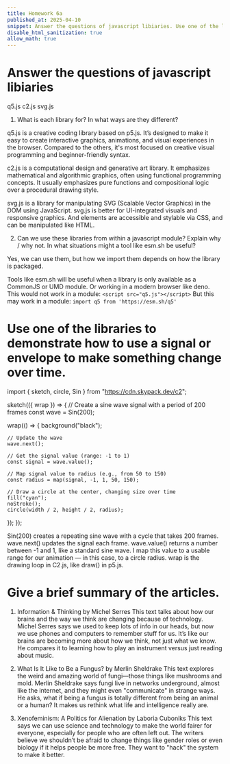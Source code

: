 ```yaml
---
title: Homework 6a
published_at: 2025-04-10
snippet: Answer the questions of javascript libiaries. Use one of the libraries to demonstrate how to use a signal or envelope to make something change over time. And give a brief summary of the articles.
disable_html_sanitization: true
allow_math: true
---
```


# Answer the questions of javascript libiaries

q5.js
c2.js
svg.js

1. What is each library for? In what ways are they different?

q5.js is a creative coding library based on p5.js. It’s designed to make it easy to create interactive graphics, animations, and visual experiences in the browser. Compared to the others, it's most focused on creative visual programming and beginner-friendly syntax.

c2.js is a computational design and generative art library. It emphasizes mathematical and algorithmic graphics, often using functional programming concepts. It usually emphasizes pure functions and compositional logic over a procedural drawing style.

svg.js is a library for manipulating SVG (Scalable Vector Graphics) in the DOM using JavaScript. svg.js is better for UI-integrated visuals and responsive graphics. And elements are accessible and stylable via CSS, and can be manipulated like HTML.

2. Can we use these libraries from within a javascript module? Explain why / why not. In what situations might a tool like esm.sh be useful?

Yes, we can use them, but how we import them depends on how the library is packaged.

Tools like esm.sh will be useful when a library is only available as a CommonJS or UMD module. Or working in a modern browser like deno.
This would not work in a module:
`<script src="q5.js"></script>`
But this may work in a module:
`import q5 from 'https://esm.sh/q5'`

# Use one of the libraries to demonstrate how to use a signal or envelope to make something change over time.

import { sketch, circle, Sin } from "https://cdn.skypack.dev/c2";

sketch(({ wrap }) => {
// Create a sine wave signal with a period of 200 frames
const wave = Sin(200);

wrap(() => {
background("black");

    // Update the wave
    wave.next();

    // Get the signal value (range: -1 to 1)
    const signal = wave.value();

    // Map signal value to radius (e.g., from 50 to 150)
    const radius = map(signal, -1, 1, 50, 150);

    // Draw a circle at the center, changing size over time
    fill("cyan");
    noStroke();
    circle(width / 2, height / 2, radius);

});
});

Sin(200) creates a repeating sine wave with a cycle that takes 200 frames.
wave.next() updates the signal each frame.
wave.value() returns a number between -1 and 1, like a standard sine wave.
I map this value to a usable range for our animation — in this case, to a circle radius.
wrap is the drawing loop in C2.js, like draw() in p5.js.

# Give a brief summary of the articles.

1. Information & Thinking by Michel Serres
   This text talks about how our brains and the way we think are changing because of technology. Michel Serres says we used to keep lots of info in our heads, but now we use phones and computers to remember stuff for us. It’s like our brains are becoming more about how we think, not just what we know. He compares it to learning how to play an instrument versus just reading about music.

2. What Is It Like to Be a Fungus? by Merlin Sheldrake
   This text explores the weird and amazing world of fungi—those things like mushrooms and mold. Merlin Sheldrake says fungi live in networks underground, almost like the internet, and they might even "communicate" in strange ways. He asks, what if being a fungus is totally different from being an animal or a human? It makes us rethink what life and intelligence really are.

3. Xenofeminism: A Politics for Alienation by Laboria Cuboniks
   This text says we can use science and technology to make the world fairer for everyone, especially for people who are often left out. The writers believe we shouldn’t be afraid to change things like gender roles or even biology if it helps people be more free. They want to "hack" the system to make it better.
